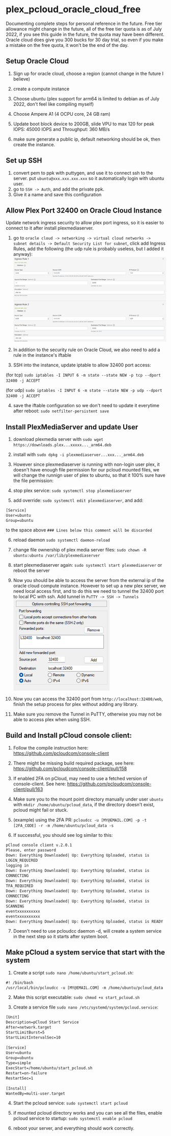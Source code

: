 # plex_pcloud_oracle_cloud_free

Documenting complete steps for personal reference in the future. Free tier allowance might change in the future, all of the free tier quota is as of July 2022, if you see this guide in the future, the quota may have been different. Oracle cloud does give you 300 bucks for 30 day trial, so even if you make a mistake on the free quota, it won't be the end of the day.

## Setup Oracle Cloud

1. Sign up for oracle cloud, choose a region (cannot change in the future I believe)

2. create a compute instance

3. Choose ubuntu (plex support for arm64 is limited to debian as of July 2022, don't feel like compiling myself)
  
4. Choose Ampere A1 (4 OCPU core, 24 GB ram)
  
5. Update boot block device to 200GB, slide VPU to max 120 for peak IOPS: 45000 IOPS and Throughput: 360 MB/s
  
6. make sure generate a public ip, default networking should be ok, then create the instance.


## Set up SSH

1. convert pem to ppk with puttygen, and use it to connect ssh to the server. put `ubuntu@xxx.xxx.xxx.xxx` so it automatically login with ubuntu user.
2. go to `SSH -> Auth`, and add the private ppk.
3. Give it a name and save this configuration


## Allow Plex Port 32400 on Oracle Cloud Instance

  Update network ingress security to allow plex port ingress, so it is easier to connect to it after install plexmediaserver.

  1. go to `oracle cloud -> networking -> virtual cloud networks -> subnet details -> Default Security List for subnet`, click add Ingress Rules, add the following (the udp rule is probably useless, but I added it anyway):
  ![ingress setting](https://github.com/MingyaoLiu/plex_pcloud_oracle_cloud_free/blob/main/oracle_ingress_rules.png?raw=true)
  
  2. In addition to the security rule on Oracle Cloud, we also need to add a rule in the instance's iftable

  3. SSH into the instance, update iptable to allow 32400 port access: 
  
  (for tcp) `sudo iptables -I INPUT 6 -m state --state NEW -p tcp --dport 32400 -j ACCEPT` 
  
  (for udp) `sudo iptables -I INPUT 6 -m state --state NEW -p udp --dport 32400 -j ACCEPT`
  
  
  4. save the iftable configuration so we don't need to update it everytime after reboot: `sudo netfilter-persistent save`
  
 
## Install PlexMediaServer and update User

  1. download plexmedia server with `sudo wget https://downloads.plex...xxxxx..._arm64.deb`
  
  2. install with `sudo dpkg -i plexmediaserver...xxx..._arm64.deb`
  
  3. However since plexmediaserver is running with non-login user plex, it doesn't have enough file permission for our pcloud mounted files, we will change the runnign user of plex to ubuntu, so that it 100% sure have the file permission:
  
  4. stop plex service: `sudo systemctl stop plexmediaserver`
  
  5. add override: `sudo systemctl edit plexmediaserver`, and add:
    
   ```
   [Service]
   User=ubuntu
   Group=ubuntu
   ```
      
   to the space above `### Lines below this comment will be discarded`
      
  6. reload daemon `sudo systemctl daemon-reload`
    
  7. change file ownership of plex media server files: `sudo chown -R ubuntu:ubuntu /var/lib/plexmediaserver`
    
  8. start plexmediaserver again: `sudo systemctl start plexmediaserver` or reboot the server
    
  9. Now you should be able to access the server from the external ip of the oracle cloud compute instance. However to set up a new plex server, we need local access first, and to do this we need to tunnel the 32400 port to local PC with ssh. Add tunnel in `PuTTY -> SSH -> Tunnels`
  ![PuTTY Tunnels](https://github.com/MingyaoLiu/plex_pcloud_oracle_cloud_free/blob/main/Putty_tunnel.png?raw=true)
  
  10. Now you can access the 32400 port from `http://localhost:32400/web`, finish the setup process for plex without adding any library.
  
  11. Make sure you remove the Tunnel in PuTTY, otherwise you may not be able to access plex when using SSH.
  
 
## Build and Install pCloud console client:

  1. Follow the compile instruction here: https://github.com/pcloudcom/console-client
  
  2. There might be missing build required package, see here: https://github.com/pcloudcom/console-client/pull/158
  
  3. If enabled 2FA on pCloud, may need to use a fetched version of console-client. See here: https://github.com/pcloudcom/console-client/pull/163
  
  4. Make sure you to the mount point directory manually under user `ubuntu` with `mkdir /home/ubuntu/pcloud_data`, if the directory doesn't exist, pcloud might fail or stuck.
  
  5. (example) using the 2FA PR: `pcloudcc -u [MY@EMAIL.COM] -p -t [2FA_CODE] -r -m /home/ubuntu/pcloud_data -s`
  
  6. If successful, you should see log similar to this: 
  
  ```
  pCloud console client v.2.0.1
  Please, enter password
  Down: Everything Downloaded| Up: Everything Uploaded, status is LOGIN_REQUIRED
  logging in
  Down: Everything Downloaded| Up: Everything Uploaded, status is CONNECTING
  Down: Everything Downloaded| Up: Everything Uploaded, status is TFA_REQUIRED
  Down: Everything Downloaded| Up: Everything Uploaded, status is CONNECTING
  Down: Everything Downloaded| Up: Everything Uploaded, status is SCANNING
  eventxxxxxxxxxx
  eventxxxxxxxxxx
  Down: Everything Downloaded| Up: Everything Uploaded, status is READY
  ```
  
  7. Doesn't need to use pcloudcc daemon -d, will create a system service in the next step so it starts after system boot.
  
  
## Make pCloud a system service that start with the system

  1. Create a script `sudo nano /home/ubuntu/start_pcloud.sh`:
  
  ```
  #! /bin/bash
  /usr/local/bin/pcloudcc -u [MY@EMAIL.COM] -m /home/ubuntu/pcloud_data
  ```
    
  2. Make this script executable: `sudo chmod +x start_pcloud.sh`
    
  3. Create a service file `sudo nano /etc/systemd/system/pcloud.service`:
  
  ```
  [Unit]
  Description=pCloud Start Service
  After=network.target
  StartLimitBurst=5
  StartLimitIntervalSec=10

  [Service]
  User=ubuntu
  Group=ubuntu
  Type=simple
  ExecStart=/home/ubuntu/start_pcloud.sh
  Restart=on-failure
  RestartSec=1

  [Install]
  WantedBy=multi-user.target
  ```
  
  4. Start the pcloud service: `sudo systemctl start pcloud`
  
  5. if mounted pcloud directory works and you can see all the files, enable pcloud service to startup: `sudo systemctl enable pcloud`
  
  6. reboot your server, and everything should work correctly.
